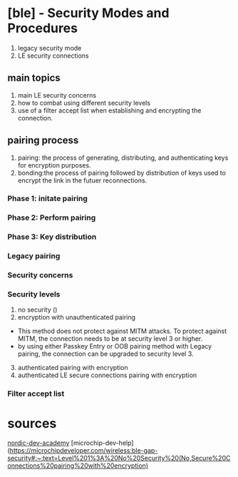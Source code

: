 # [ble] - Security Modes and Procedures

1. legacy security mode
2. LE security connections

## main topics
1. main LE security concerns
2. how to combat using different security levels
3. use of a filter accept list when establishing and encrypting the connection.

## pairing process
1. pairing: the process of generating, distributing, and authenticating keys for encryption purposes.
2. bonding:the process of pairing followed by distribution of keys used to encrypt the link in the futuer reconnections.

### Phase 1: initate pairing


### Phase 2: Perform pairing


### Phase 3: Key distribution


### Legacy pairing


### Security concerns


### Security levels
1. no security ()
2. encryption with unauthenticated pairing
  - This method does not protect against MITM attacks. To protect against MITM, the connection needs to be at security level 3 or higher.
  - by using either Passkey Entry or OOB pairing method with Legacy pairing, the connection can be upgraded to security level 3.
3. authenticated pairing with encryption
4. authenticated LE secure connections pairing with encryption



### Filter accept list

# sources
[nordic-dev-academy](https://academy.nordicsemi.com/courses/bluetooth-low-energy-fundamentals/lessons/lesson-5-bluetooth-le-security-fundamentals/)
[microchip-dev-help](https://microchipdeveloper.com/wireless:ble-gap-security#:~:text=Level%201%3A%20No%20Security%20(No,Secure%20Connections%20pairing%20with%20encryption)